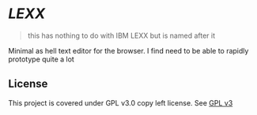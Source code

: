 # <i>LEXX</i>
> this has nothing to do with IBM LEXX but is named after it

Minimal as hell text editor for the browser. I find need to be
able to rapidly prototype quite a lot

## License
This project is covered under GPL v3.0 copy left license.
See [GPL v3](./LICENSE)